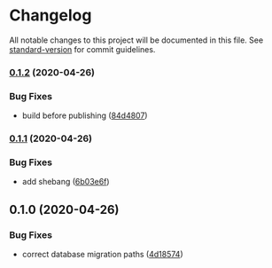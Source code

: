 # Changelog

All notable changes to this project will be documented in this file. See [standard-version](https://github.com/conventional-changelog/standard-version) for commit guidelines.

### [0.1.2](https://github.com/reliquaryhq/server/compare/v0.1.1...v0.1.2) (2020-04-26)


### Bug Fixes

* build before publishing ([84d4807](https://github.com/reliquaryhq/server/commit/84d4807714bebf71e35c6ff87283d5c7a81fe775))

### [0.1.1](https://github.com/reliquaryhq/server/compare/v0.1.0...v0.1.1) (2020-04-26)


### Bug Fixes

* add shebang ([6b03e6f](https://github.com/reliquaryhq/server/commit/6b03e6f79556a569c0d671a99326d866a4601b6a))

## 0.1.0 (2020-04-26)


### Bug Fixes

* correct database migration paths ([4d18574](https://github.com/reliquaryhq/server/commit/4d18574ffb4b62c61cc52c0183f498d0b8fd36fe))
